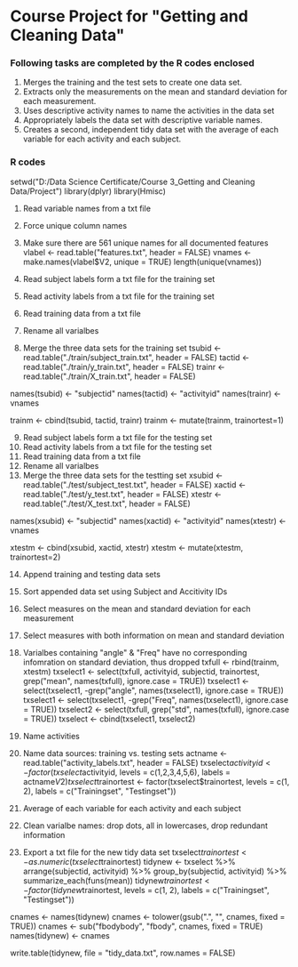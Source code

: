 # Course Project for "Getting and Cleaning Data"
### Following tasks are completed by the R codes enclosed
1. Merges the training and the test sets to create one data set.
2. Extracts only the measurements on the mean and standard deviation for each measurement. 
3. Uses descriptive activity names to name the activities in the data set
4. Appropriately labels the data set with descriptive variable names. 
5. Creates a second, independent tidy data set with the average of each variable for each activity and each subject.

### R codes
setwd("D:/Data Science Certificate/Course 3_Getting and Cleaning Data/Project")
library(dplyr)
library(Hmisc)

1. Read variable names from a txt file
2. Force unique column names
3. Make sure there are 561 unique names for all documented features
vlabel <- read.table("features.txt", header = FALSE)
vnames <- make.names(vlabel$V2, unique = TRUE)
length(unique(vnames))

4. Read subject labels form a txt file for the training set
5. Read activity labels from a txt file for the training set
6. Read training data from a txt file
7. Rename all varialbes
8. Merge the three data sets for the training set
tsubid <- read.table("./train/subject_train.txt", header = FALSE)
tactid <- read.table("./train/y_train.txt", header = FALSE)
trainr <- read.table("./train/X_train.txt", header = FALSE)

names(tsubid) <- "subjectid"
names(tactid) <- "activityid"
names(trainr) <- vnames

trainm <- cbind(tsubid, tactid, trainr)
trainm <- mutate(trainm, trainortest=1)

9. Read subject labels form a txt file for the testing set
10. Read activity labels from a txt file for the testing set
11. Read training data from a txt file
12. Rename all varialbes
13. Merge the three data sets for the testting set
xsubid <- read.table("./test/subject_test.txt", header = FALSE)
xactid <- read.table("./test/y_test.txt", header = FALSE)
xtestr <- read.table("./test/X_test.txt", header = FALSE)

names(xsubid) <- "subjectid"
names(xactid) <- "activityid"
names(xtestr) <- vnames

xtestm <- cbind(xsubid, xactid, xtestr)
xtestm <- mutate(xtestm, trainortest=2)

14. Append training and testing data sets
15. Sort appended data set using Subject and Accitivity IDs
16. Select measures on the mean and standard deviation for each measurement
17. Select measures with both information on mean and standard deviation
18. Varialbes containing "angle" & "Freq" have no corresponding infomration on standard deviation, thus dropped
txfull <- rbind(trainm, xtestm)
txselect1 <- select(txfull, activityid, subjectid, trainortest, grep("mean", names(txfull), ignore.case = TRUE))
txselect1 <- select(txselect1, -grep("angle", names(txselect1), ignore.case = TRUE))
txselect1 <- select(txselect1, -grep("Freq", names(txselect1), ignore.case = TRUE))
txselect2 <- select(txfull, grep("std", names(txfull), ignore.case = TRUE))
txselect <- cbind(txselect1, txselect2)

19. Name activities
20. Name data sources: training vs. testing sets
actname <- read.table("activity_labels.txt", header = FALSE)
txselect$activityid <- factor(txselect$activityid, levels = c(1,2,3,4,5,6), labels = actname$V2)
txselect$trainortest <- factor(txselect$trainortest, levels = c(1, 2), labels = c("Trainingset", "Testingset"))

21. Average of each variable for each activity and each subject
22. Clean varialbe names: drop dots, all in lowercases, drop redundant information
23. Export a txt file for the new tidy data set 
txselect$trainortest <- as.numeric(txselect$trainortest)
tidynew <- txselect %>%
        arrange(subjectid, activityid) %>%
        group_by(subjectid, activityid) %>%
        summarize_each(funs(mean))
tidynew$trainortest <- factor(tidynew$trainortest, levels = c(1, 2), labels = c("Trainingset", "Testingset"))

cnames <- names(tidynew)
cnames <- tolower(gsub(".", "", cnames, fixed = TRUE))
cnames <- sub("fbodybody", "fbody", cnames, fixed = TRUE)
names(tidynew) <- cnames

write.table(tidynew, file = "tidy_data.txt", row.names = FALSE)
